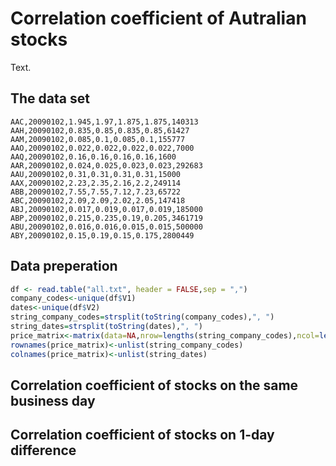 
# Correlation coefficient of Autralian stocks
Text.

## The data set

```
AAC,20090102,1.945,1.97,1.875,1.875,140313
AAH,20090102,0.835,0.85,0.835,0.85,61427
AAM,20090102,0.085,0.1,0.085,0.1,155777
AAO,20090102,0.022,0.022,0.022,0.022,7000
AAQ,20090102,0.16,0.16,0.16,0.16,1600
AAR,20090102,0.024,0.025,0.023,0.023,292683
AAU,20090102,0.31,0.31,0.31,0.31,15000
AAX,20090102,2.23,2.35,2.16,2.2,249114
ABB,20090102,7.55,7.55,7.12,7.23,65722
ABC,20090102,2.09,2.09,2.02,2.05,147418
ABJ,20090102,0.017,0.019,0.017,0.019,185000
ABP,20090102,0.215,0.235,0.19,0.205,3461719
ABU,20090102,0.016,0.016,0.015,0.015,500000
ABY,20090102,0.15,0.19,0.15,0.175,2800449
```

## Data preperation

```R
df <- read.table("all.txt", header = FALSE,sep = ",")
company_codes<-unique(df$V1)
dates<-unique(df$V2)
string_company_codes=strsplit(toString(company_codes),", ")
string_dates=strsplit(toString(dates),", ")
price_matrix<-matrix(data=NA,nrow=lengths(string_company_codes),ncol=lengths(string_dates))
rownames(price_matrix)<-unlist(string_company_codes)
colnames(price_matrix)<-unlist(string_dates)
```

## Correlation coefficient of stocks on the same business day

## Correlation coefficient of stocks on 1-day difference



